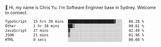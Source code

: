 👋 Hi, my name is Chris Yu. I'm Software Enginner base in Sydney. Welcome to connect.

<!--START_SECTION:waka-->

```txt
TypeScript   15 hrs 39 mins  █████████████████████▓░░░   86.28 %
Other        1 hr 38 mins    ██▒░░░░░░░░░░░░░░░░░░░░░░   09.01 %
JavaScript   27 mins         ▓░░░░░░░░░░░░░░░░░░░░░░░░   02.49 %
JSON         21 mins         ▒░░░░░░░░░░░░░░░░░░░░░░░░   01.96 %
HTML         0 secs          ░░░░░░░░░░░░░░░░░░░░░░░░░   00.08 %
```

<!--END_SECTION:waka-->
